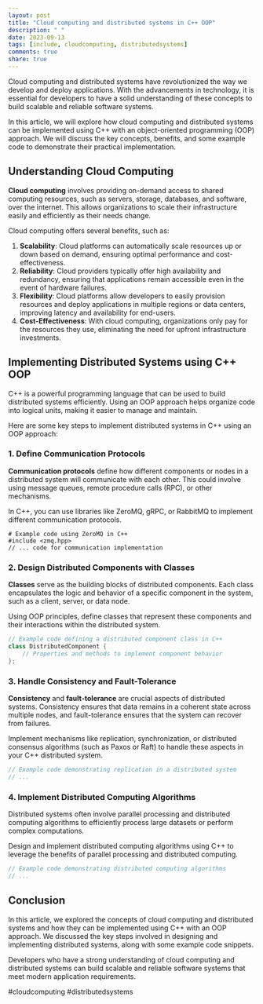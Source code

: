 ```yaml
---
layout: post
title: "Cloud computing and distributed systems in C++ OOP"
description: " "
date: 2023-09-13
tags: [include, cloudcomputing, distributedsystems]
comments: true
share: true
---
```


Cloud computing and distributed systems have revolutionized the way we develop and deploy applications. With the advancements in technology, it is essential for developers to have a solid understanding of these concepts to build scalable and reliable software systems.

In this article, we will explore how cloud computing and distributed systems can be implemented using C++ with an object-oriented programming (OOP) approach. We will discuss the key concepts, benefits, and some example code to demonstrate their practical implementation.

## Understanding Cloud Computing

**Cloud computing** involves providing on-demand access to shared computing resources, such as servers, storage, databases, and software, over the internet. This allows organizations to scale their infrastructure easily and efficiently as their needs change.

Cloud computing offers several benefits, such as:

1. **Scalability**: Cloud platforms can automatically scale resources up or down based on demand, ensuring optimal performance and cost-effectiveness.
2. **Reliability**: Cloud providers typically offer high availability and redundancy, ensuring that applications remain accessible even in the event of hardware failures.
3. **Flexibility**: Cloud platforms allow developers to easily provision resources and deploy applications in multiple regions or data centers, improving latency and availability for end-users.
4. **Cost-Effectiveness**: With cloud computing, organizations only pay for the resources they use, eliminating the need for upfront infrastructure investments.

## Implementing Distributed Systems using C++ OOP

C++ is a powerful programming language that can be used to build distributed systems efficiently. Using an OOP approach helps organize code into logical units, making it easier to manage and maintain.

Here are some key steps to implement distributed systems in C++ using an OOP approach:

### 1. Define Communication Protocols

**Communication protocols** define how different components or nodes in a distributed system will communicate with each other. This could involve using message queues, remote procedure calls (RPC), or other mechanisms.

In C++, you can use libraries like ZeroMQ, gRPC, or RabbitMQ to implement different communication protocols.

```
# Example code using ZeroMQ in C++
#include <zmq.hpp>
// ... code for communication implementation
```

### 2. Design Distributed Components with Classes

**Classes** serve as the building blocks of distributed components. Each class encapsulates the logic and behavior of a specific component in the system, such as a client, server, or data node.

Using OOP principles, define classes that represent these components and their interactions within the distributed system.

```cpp
// Example code defining a distributed component class in C++
class DistributedComponent {
    // Properties and methods to implement component behavior
};
```

### 3. Handle Consistency and Fault-Tolerance

**Consistency** and **fault-tolerance** are crucial aspects of distributed systems. Consistency ensures that data remains in a coherent state across multiple nodes, and fault-tolerance ensures that the system can recover from failures.

Implement mechanisms like replication, synchronization, or distributed consensus algorithms (such as Paxos or Raft) to handle these aspects in your C++ distributed system.

```cpp
// Example code demonstrating replication in a distributed system
// ...
```

### 4. Implement Distributed Computing Algorithms

Distributed systems often involve parallel processing and distributed computing algorithms to efficiently process large datasets or perform complex computations.

Design and implement distributed computing algorithms using C++ to leverage the benefits of parallel processing and distributed computing.

```cpp
// Example code demonstrating distributed computing algorithms
// ...
```

## Conclusion

In this article, we explored the concepts of cloud computing and distributed systems and how they can be implemented using C++ with an OOP approach. We discussed the key steps involved in designing and implementing distributed systems, along with some example code snippets.

Developers who have a strong understanding of cloud computing and distributed systems can build scalable and reliable software systems that meet modern application requirements.

#cloudcomputing #distributedsystems